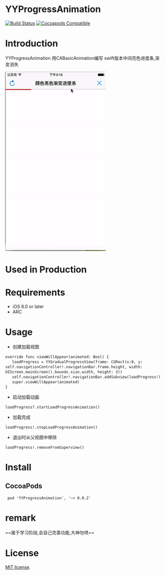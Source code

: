 # YYProgressAnimation

[![Build Status](https://travis-ci.org/ninjaprox/NVActivityIndicatorView.svg?branch=master)](https://travis-ci.org/ninjaprox/NVActivityIndicatorView)
[![Cocoapods Compatible](https://img.shields.io/cocoapods/v/NVActivityIndicatorView.svg)](https://img.shields.io/cocoapods/v/NVActivityIndicatorView.svg)

# Introduction
YYProgressAnimation 用CABasicAnimation编写 swift版本中间亮色进度条,渐变消失

![alt tag](https://github.com/yangyu92/YYProgressAnimation/blob/master/YYProgressAnimationDemo/yyProgressAnimation.gif?raw=true)

# Used in Production


# Requirements
- iOS 8.0 or later
- ARC

# Usage
* 创建加载视图

```
override func viewWillAppear(animated: Bool) {
   loadProgress = YYGradualProgressView(frame: CGRect(x:0, y: self.navigationController!.navigationBar.frame.height, width: UIScreen.mainScreen().bounds.size.width, height: 3))
   self.navigationController!.navigationBar.addSubview(loadProgress!)
   super.viewWillAppear(animated)
}
```

- 启动加载动画

```
loadProgress?.startLoadProgressAnimation()   
```

* 加载完成

```
loadProgress!.stopLoadProgressAnimation()
```

* 退出时从父视图中移除

```
loadProgress!.removeFromSuperview()
```

# Install
## CocoaPods

```
 pod 'YYProgressAnimation', '~> 0.0.2'
```

# remark
==属于学习阶段,会自己完善功能,大神勿喷==

# License
[Apache]: http://www.apache.org/licenses/LICENSE-2.0
[MIT]: http://www.opensource.org/licenses/mit-license.php
[GPL]: http://www.gnu.org/licenses/gpl.html
[BSD]: http://opensource.org/licenses/bsd-license.php
[MIT license][MIT].


